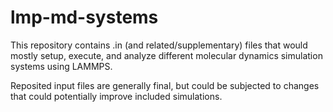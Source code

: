 # lmp-md-systems
This repository contains .in (and related/supplementary) files that would mostly setup, execute, and analyze different molecular dynamics simulation systems using LAMMPS.

Reposited input files are generally final, but could be subjected to changes that could potentially improve included simulations.
